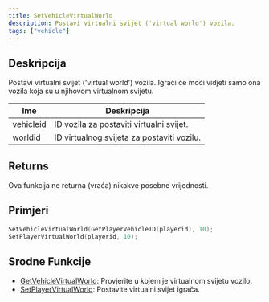 ```yaml
---
title: SetVehicleVirtualWorld
description: Postavi virtualni svijet ('virtual world') vozila.
tags: ["vehicle"]
---
```


## Deskripcija

Postavi virtualni svijet ('virtual world') vozila. Igrači će moći vidjeti samo ona vozila koja su u njihovom virtualnom svijetu.

| Ime       | Deskripcija                                |
| --------- | ------------------------------------------ |
| vehicleid | ID vozila za postaviti virtualni svijet.   |
| worldid   | ID virtualnog svijeta za postaviti vozilu. |

## Returns

Ova funkcija ne returna (vraća) nikakve posebne vrijednosti.

## Primjeri

```c
SetVehicleVirtualWorld(GetPlayerVehicleID(playerid), 10);
SetPlayerVirtualWorld(playerid, 10);
```

## Srodne Funkcije

- [GetVehicleVirtualWorld](GetVehicleVirtualWorld): Provjerite u kojem je virtualnom svijetu vozilo.
- [SetPlayerVirtualWorld](SetPlayerVirtualWorld): Postavite virtualni svijet igrača.
